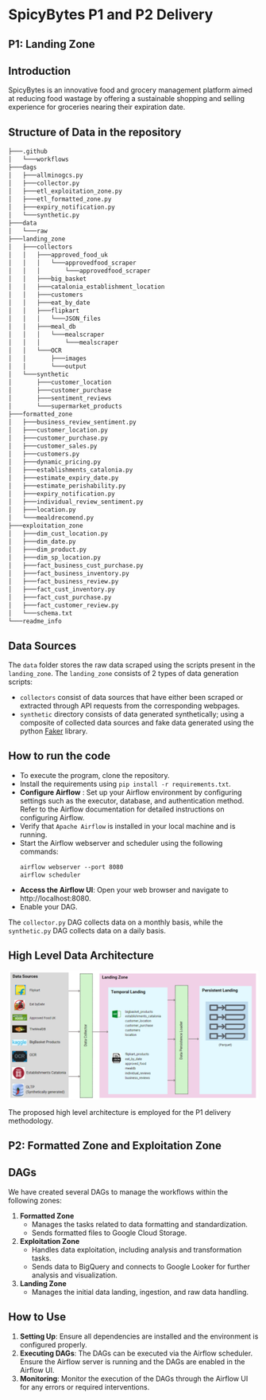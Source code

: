# SpicyBytes P1 and P2 Delivery 

## P1: Landing Zone

## Introduction
SpicyBytes is an innovative food and grocery management platform aimed at reducing food wastage by offering a sustainable shopping and selling experience for groceries nearing their expiration date. 

## Structure of Data in the repository

```plaintext
├───.github
│   └───workflows
├───dags
│   ├───allminogcs.py
│   ├───collector.py
│   ├───etl_exploitation_zone.py
│   ├───etl_formatted_zone.py
│   ├───expiry_notification.py
│   └───synthetic.py
├───data
│   └───raw
├───landing_zone
│   ├───collectors
│   │   ├───approved_food_uk
│   │   │   └───approvedfood_scraper
│   │   │       └───approvedfood_scraper
│   │   ├───big_basket
│   │   ├───catalonia_establishment_location
│   │   ├───customers
│   │   ├───eat_by_date
│   │   ├───flipkart
│   │   │   └───JSON_files
│   │   ├───meal_db
│   │   │   └───mealscraper
│   │   │       └───mealscraper
│   │   └───OCR
│   │       ├───images
│   │       └───output
│   └───synthetic
│       ├───customer_location
│       ├───customer_purchase
│       ├───sentiment_reviews
│       └───supermarket_products
├───formatted_zone
│   ├───business_review_sentiment.py
│   ├───customer_location.py
│   ├───customer_purchase.py
│   ├───customer_sales.py
│   ├───customers.py
│   ├───dynamic_pricing.py
│   ├───establishments_catalonia.py
│   ├───estimate_expiry_date.py
│   ├───estimate_perishability.py
│   ├───expiry_notification.py
│   ├───individual_review_sentiment.py
│   ├───location.py
│   └───mealdrecomend.py
├───exploitation_zone
│   ├───dim_cust_location.py
│   ├───dim_date.py
│   ├───dim_product.py
│   ├───dim_sp_location.py
│   ├───fact_business_cust_purchase.py
│   ├───fact_business_inventory.py
│   ├───fact_business_review.py
│   ├───fact_cust_inventory.py
│   ├───fact_cust_purchase.py
│   ├───fact_customer_review.py
│   └───schema.txt
└───readme_info
```

## Data Sources

The `data` folder stores the raw data scraped using the scripts present in the `landing_zone`. The `landing_zone` consists of 2 types of data generation scripts:
- `collectors` consist of data sources that have either been scraped or extracted through API requests from the corresponding webpages.
- `synthetic` directory consists of data generated synthetically; using a composite of collected data sources and fake data generated using the python [Faker](https://pypi.org/project/Faker/0.7.4/) library.


## How to run the code

- To execute the program, clone the repository.
- Install the requirements using `pip install -r requirements.txt`.
- **Configure Airflow** : Set up your Airflow environment by configuring settings such as the executor, database, and authentication method. Refer to the Airflow documentation for detailed instructions on configuring Airflow.
- Verify that `Apache Airflow` is installed in your local machine and is running.
- Start the Airflow webserver and scheduler using the following commands:
  ```
  airflow webserver --port 8080
  airflow scheduler
  ```
- **Access the Airflow UI**: Open your web browser and navigate to http://localhost:8080.
- Enable your DAG.

The `collector.py` DAG collects data on a monthly basis, while the `synthetic.py` DAG collects data on a daily basis.


## High Level Data Architecture

![High Level Architecture](./readme_info/three-tier.PNG)

The proposed high level architecture is employed for the P1 delivery methodology.


## P2: Formatted Zone and Exploitation Zone

## DAGs

We have created several DAGs to manage the workflows within the following zones:

1. **Formatted Zone**
   - Manages the tasks related to data formatting and standardization.
   - Sends formatted files to Google Cloud Storage.
2. **Exploitation Zone**
   - Handles data exploitation, including analysis and transformation tasks.
   - Sends data to BigQuery and connects to Google Looker for further analysis and visualization.
3. **Landing Zone**
   - Manages the initial data landing, ingestion, and raw data handling.

## How to Use

1. **Setting Up**: Ensure all dependencies are installed and the environment is configured properly.
2. **Executing DAGs**: The DAGs can be executed via the Airflow scheduler. Ensure the Airflow server is running and the DAGs are enabled in the Airflow UI.
3. **Monitoring**: Monitor the execution of the DAGs through the Airflow UI for any errors or required interventions.

